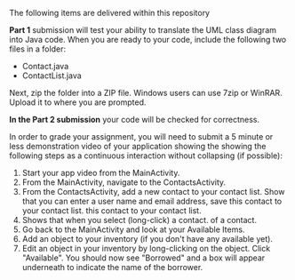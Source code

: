The following items are delivered within this repository

**Part 1** submission will test your ability to translate the UML class diagram into Java code. When you are ready to
your code, include the following two files in a folder:

* Contact.java
* ContactList.java

Next, zip the folder into a ZIP file. Windows users can use 7zip or WinRAR. Upload it to where you are prompted.


**In the Part 2 submission** your code will be checked for correctness.

In order to grade your assignment, you will need to submit a 5 minute or less demonstration video of your application showing the
showing the following steps as a continuous interaction without collapsing (if possible):

1. Start your app video from the MainActivity.
2. From the MainActivity, navigate to the ContactsActivity.
3. From the ContactsActivity, add a new contact to your contact list. Show that you can enter a user name and email address, save this contact to your contact list.
      this contact to your contact list.
4. Shows that when you select (long-click) a contact.
      of a contact.
5. Go back to the MainActivity and look at your Available Items.
6. Add an object to your inventory (if you don't have any available yet).
7. Edit an object in your inventory by long-clicking on the object. Click "Available". You should now see
   "Borrowed" and a box will appear underneath to indicate the name of the borrower.
